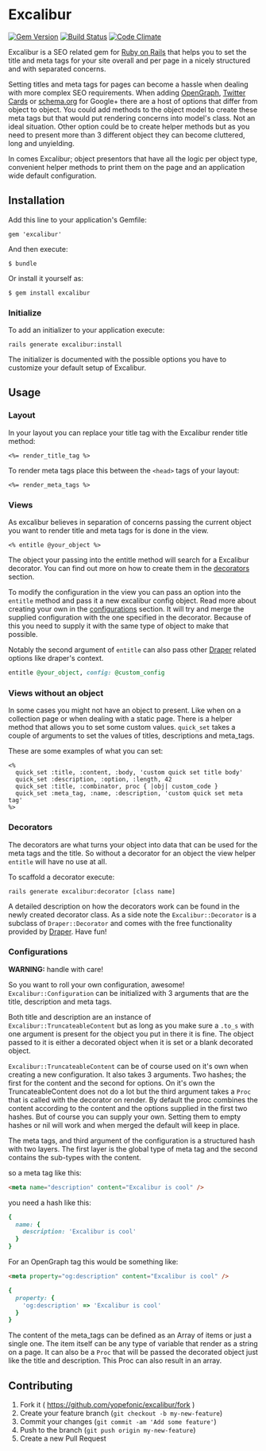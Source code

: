 # Excalibur

[![Gem Version](https://badge.fury.io/rb/excalibur.svg)](http://badge.fury.io/rb/excalibur)
[![Build Status](https://travis-ci.org/yopefonic/excalibur.svg)](https://travis-ci.org/yopefonic/excalibur)
[![Code Climate](https://codeclimate.com/github/yopefonic/excalibur/badges/gpa.svg)](https://codeclimate.com/github/yopefonic/excalibur)

Excalibur is a SEO related gem for [Ruby on Rails](rubyonrails.org) that helps
you to set the title and meta tags for your site overall and per page in a
nicely structured and with separated concerns.

Setting titles and meta tags for pages can become a hassle when dealing with
more complex SEO requirements. When adding [OpenGraph](http://ogp.me/),
[Twitter Cards](https://dev.twitter.com/cards/overview) or
[schema.org](http://schema.org/docs/gs.html) for Google+ there are a host of
options that differ from object to object. You could add methods to the object
model to create these meta tags but that would put rendering concerns into
model's class. Not an ideal situation. Other option could be to create helper
methods but as you need to present more than 3 different object they can
become cluttered, long and unyielding.

In comes Excalibur; object presentors that have all the logic per object type,
convenient helper methods to print them on the page and an application wide
default configuration.

## Installation

Add this line to your application's Gemfile:

    gem 'excalibur'

And then execute:

    $ bundle

Or install it yourself as:

    $ gem install excalibur

### Initialize

To add an initializer to your application execute:

    rails generate excalibur:install

The initializer is documented with the possible options you have to customize
your default setup of Excalibur.

## Usage

### Layout

In your layout you can replace your title tag with the Excalibur render title
method:

```erb
<%= render_title_tag %>
```

To render meta tags place this between the ```<head>``` tags of your layout:

```erb
<%= render_meta_tags %>
```

### Views

As excalibur believes in separation of concerns passing the current object you
want to render title and meta tags for is done in the view.

```erb
<% entitle @your_object %>
```

The object your passing into the entitle method will search for a Excalibur
decorator. You can find out more on how to create them in the
[decorators](#decorators) section.

To modify the configuration in the view you can pass an option into the
```entitle``` method and pass it a new excalibur config object. Read more
about creating your own in the [configurations](#configurations) section. It
will try and merge the supplied configuration with the one specified in the
decorator. Because of this you need to supply it with the same type of object
to make that possible.

Notably the second argument of ```entitle``` can also pass other
[Draper](https://github.com/drapergem/draper) related options like draper's
context.

```ruby
entitle @your_object, config: @custom_config
```

### Views without an object

In some cases you might not have an object to present. Like when on a
collection page or when dealing with a static page. There is a helper method
that allows you to set some custom values. ```quick_set``` takes a couple of
arguments to set the values of titles, descriptions and meta_tags.

These are some examples of what you can set:

```erb
<%
  quick_set :title, :content, :body, 'custom quick set title body'
  quick_set :description, :option, :length, 42
  quick_set :title, :combinator, proc { |obj| custom_code }
  quick_set :meta_tag, :name, :description, 'custom quick set meta tag'
%>
```

### Decorators

The decorators are what turns your object into data that can be used for the
meta tags and the title. So without a decorator for an object the view helper
``` entitle ``` will have no use at all.

To scaffold a decorator execute:

    rails generate excalibur:decorator [class name]

A detailed description on how the decorators work can be found in the newly
created decorator class. As a side note the ```Excalibur::Decorator``` is a
subclass of ```Draper::Decorator``` and comes with the free functionality
provided by [Draper](https://github.com/drapergem/draper). Have fun!

### Configurations

**WARNING:** handle with care!

So you want to roll your own configuration, awesome!
```Excalibur::Configuration``` can be initialized with 3 arguments that are
the title, description and meta tags.

Both title and description are an instance of
```Excalibur::TruncateableContent``` but as long as you make sure a
```.to_s``` with one argument is present for the object you put in there it is
fine. The object passed to it is either a decorated object when it is set or a
blank decorated object.

```Excalibur::TruncateableContent``` can be of course used on it's own when
creating a new configuration. It also takes 3 arguments. Two hashes; the first
for the content and the second for options. On it's own the
TruncateableContent does not do a lot but the third argument takes a
```Proc``` that is called with the decorator on render. By default the proc
combines the content according to the content and the options supplied in the
first two hashes. But of course you can supply your own. Setting them to empty
hashes or nil will work and when merged the default will keep in place.

The meta tags, and third argument of the configuration is a structured hash
with two layers. The first layer is the global type of meta tag and the second
contains the sub-types with the content.

so a meta tag like this:

```html
<meta name="description" content="Excalibur is cool" />
```

you need a hash like this:

```ruby
{
  name: {
    description: 'Excalibur is cool'
  }
}
```

For an OpenGraph tag this would be something like:

```html
<meta property="og:description" content="Excalibur is cool" />
```

```ruby
{
  property: {
    'og:description' => 'Excalibur is cool'
  }
}
```

The content of the meta_tags can be defined as an Array of items or just a
single one. The item itself can be any type of variable that render as a
string on a page. It can also be a ```Proc``` that will be passed the
decorated object just like the title and description. This Proc can also
result in an array.

## Contributing

1. Fork it ( https://github.com/yopefonic/excalibur/fork )
2. Create your feature branch (`git checkout -b my-new-feature`)
3. Commit your changes (`git commit -am 'Add some feature'`)
4. Push to the branch (`git push origin my-new-feature`)
5. Create a new Pull Request

